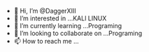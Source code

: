 - 👋 Hi, I’m @DaggerXIII
- 👀 I’m interested in ...KALI LINUX
- 🌱 I’m currently learning ...Programing 
- 💞️ I’m looking to collaborate on ...Programing
- 📫 How to reach me ...

<!---
DaggerXIII/DaggerXIII is a ✨ special ✨ repository because its `README.md` (this file) appears on your GitHub profile.
You can click the Preview link to take a look at your changes.
--->
